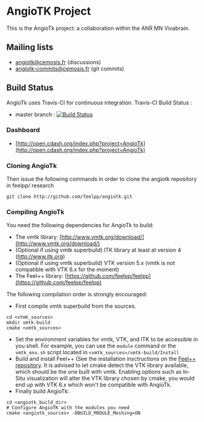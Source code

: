 AngioTK Project
===============

This is the AngioTk project: a collaboration within the ANR MN Vivabrain.

## Mailing lists

 - angiotk@cemosis.fr (discussions)
 - angiotk-commits@cemosis.fr (git commits)

## Build Status

AngioTk uses Travis-CI for continuous integration.
Travis-CI Build Status :

  - master branch : [![Build Status](https://magnum.travis-ci.com/feelpp/angiotk.svg?token=bYtmwPh98RexKnPLongV&branch=master)](https://magnum.travis-ci.com/feelpp/angiotk)

### Dashboard

  - [http://open.cdash.org/index.php?project=AngioTk](http://open.cdash.org/index.php?project=AngioTk)

### Cloning AngioTk

Then issue the following commands in order to clone the angiotk repository in feelpp/ research
```
git clone http://github.com/feelpp/angiotk.git
```

### Compiling AngioTk

You need the following dependencies for AngioTk to build: 
* The vmtk library: [http://www.vmtk.org/download/](http://www.vmtk.org/download/)
* (Optional if using vmtk superbuild) ITK library at least at version 4 (http://www.itk.org)
* (Optional if using vmtk superbuild) VTK version 5.x (vmtk is not compatible with VTK 6.x for the moment)
* The Feel++ library: [https://github.com/feelpp/feelpp](https://github.com/feelpp/feelpp)

The following compilation order is strongly encouraged:
* First compile vmtk superbuild from the sources.
```
cd <vtmk_sources>
mkdir vmtk-build
cmake <vmtk_sources>
```
* Set the environment variables for vmtk, VTK, and ITK to be accessible in you shell. For example, you can use the `module` command or the `vmtk_env.sh` script located in `<vmtk_sources>/vmtk-build/Install`
* Build and install Feel++ (See the installation insctructions on the [Feel++ repository](https://github.com/feelpp/feelpp). It is advised to let cmake detect the VTK library available, which should be the one built with vmtk. Enabling options such as In-Situ visualization will alter the VTK library chosen by cmake, you would end up with VTK 6.x which won't be compatible with AngioTk.
* Finally build AngioTk:
```
cd <angiotk_build_dir>
# Configure AngioTK with the modules you need
cmake <angiotk_sources> -DBUILD_MODULE_Meshing=ON
```
